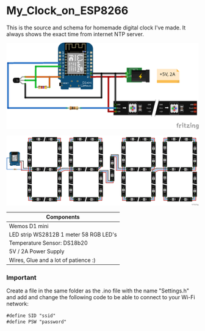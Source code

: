 # My_Clock_on_ESP8266

This is the source and schema for homemade digital clock I've made. It always shows the exact time from internet NTP server. 

![alt text](https://github.com/vkarazha/My_Clock_on_ESP8266/blob/master/Schema.png)

![alt text](https://github.com/vkarazha/My_Clock_on_ESP8266/blob/master/LEDs.png)

| Components                                 |
| -------------                          	   |
| Wemos D1 mini                              |
| LED strip WS2812B 1 meter 58 RGB LED's		   |
| Temperature Sensor: DS18b20               	|
| 5V / 2A  Power Supply								              |
| Wires, Glue and a lot of patience :)       |
 
### Important

Create a file in the same folder as the .ino file with the name "Settings.h" and add and change the following code to be able to connect to your Wi-Fi network:

```
#define SID "ssid"
#define PSW "password"
``` 
